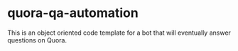 # quora-qa-automation
This is an object oriented code template for a bot that will eventually answer questions on Quora.
